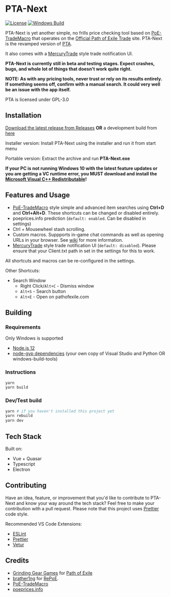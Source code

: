 # PTA-Next

[![License](https://img.shields.io/github/license/r52/pta-next)](https://github.com/r52/pta-next/blob/master/LICENSE)
[![Windows Build](https://github.com/r52/pta-next/workflows/Windows%20Build/badge.svg)](https://github.com/r52/pta-next/actions?query=workflow%3A%22Windows+Build%22)

PTA-Next is yet another simple, no frills price checking tool based on [PoE-TradeMacro](https://github.com/PoE-TradeMacro/POE-TradeMacro) that operates on the [Official Path of Exile Trade](https://www.pathofexile.com/trade) site. PTA-Next is the revamped version of [PTA](https://github.com/r52/PTA).

It also comes with a [MercuryTrade](https://github.com/Exslims/MercuryTrade) style trade notification UI.

**PTA-Next is currently still in beta and testing stages. Expect crashes, bugs, and whole lot of things that doesn't work quite right.**

**NOTE: As with any pricing tools, never trust or rely on its results entirely. If something seems off, confirm with a manual search. It could very well be an issue with the app itself.**

PTA is licensed under GPL-3.0

## Installation

[Download the latest release from Releases](https://github.com/r52/pta-next/releases/latest/) **OR** a development build from [here](https://github.com/r52/pta-next/actions?query=workflow%3A%22Windows+Build%22)

Installer version: Install PTA-Next using the installer and run it from start menu

Portable version: Extract the archive and run **PTA-Next.exe**

**If your PC is not running Windows 10 with the latest feature updates or you are getting a VC runtime error, you MUST download and install the [Microsoft Visual C++ Redistributable](https://aka.ms/vs/16/release/VC_redist.x64.exe)!**

## Features and Usage

- [PoE-TradeMacro](https://github.com/PoE-TradeMacro/POE-TradeMacro) style simple and advanced item searches using **Ctrl+D** and **Ctrl+Alt+D**. These shortcuts can be changed or disabled entirely.
- poeprices.info prediction (`default: enabled`. Can be disabled in settings)
- Ctrl + Mousewheel stash scrolling.
- Custom macros. Suppports in-game chat commands as well as opening URLs in your browser. See [wiki](https://github.com/r52/pta-next/wiki) for more information.
- [MercuryTrade](https://github.com/Exslims/MercuryTrade) style trade notification UI (`default: disabled`). Please ensure that your Client.txt path in set in the settings for this to work.

All shortcuts and macros can be re-configured in the settings.

Other Shortcuts:

- Search Window
  - Right Click/`Alt+C` - Dismiss window
  - `Alt+S` - Search button
  - `Alt+E` - Open on pathofexile.com

## Building

### Requirements

Only Windows is supported

- [Node.js 12](https://nodejs.org/en/)
- [node-gyp dependencies](https://github.com/nodejs/node-gyp#installation) (your own copy of Visual Studio and Python OR windows-build-tools)

### Instructions

```bash
yarn
yarn build
```

### Dev/Test build

```bash
yarn # if you haven't installed this project yet
yarn rebuild
yarn dev
```

## Tech Stack

Built on:

- Vue + Quasar
- Typescript
- Electron

## Contributing

Have an idea, feature, or improvement that you'd like to contribute to PTA-Next and know your way around the tech stack? Feel free to make your contribution with a pull request. Please note that this project uses [Prettier](https://prettier.io/) code style.

Recommended VS Code Extensions:

- [ESLint](https://marketplace.visualstudio.com/items?itemName=dbaeumer.vscode-eslint)
- [Prettier](https://marketplace.visualstudio.com/items?itemName=esbenp.prettier-vscode)
- [Vetur](https://marketplace.visualstudio.com/items?itemName=octref.vetur)

## Credits

- [Grinding Gear Games](http://www.grindinggear.com/) for [Path of Exile](https://www.pathofexile.com/)
- [brather1ng](https://github.com/brather1ng) for [RePoE](https://github.com/brather1ng/RePoE).
- [PoE-TradeMacro](https://github.com/PoE-TradeMacro/POE-TradeMacro)
- [poeprices.info](https://poeprices.info/)

